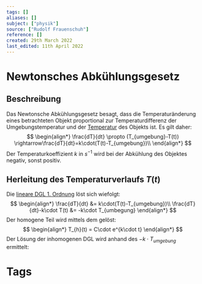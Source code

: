 ```yaml
---
tags: []
aliases: []
subject: ["physik"]
source: ["Rudolf Frauenschuh"]
reference: []
created: 29th March 2022
last_edited: 11th April 2022
---
```


# Newtonsches Abkühlungsgesetz
## Beschreibung
Das Newtonsche Abkühlungsgesetz besagt, dass die Temperaturänderung eines betrachteten Objekt proportional zur Temperaturdifferenz der Umgebungstemperatur und der [Temperatur](Temperatur%20und%20Teilchenmodell.md) des Objekts ist.
Es gilt daher:
$$
\begin{align*}
	\frac{dT}{dt} \propto (T_{umgebung}-T(t)) \rightarrow\frac{dT}{dt}=k\cdot(T(t)-T_{umgebung})\\
\end{align*}
$$
Der Temperaturkoeffizient $k$ in $s^{-1}$ wird bei der Abkühlung des Objektes negativ, sonst positiv.

## Herleitung des Temperaturverlaufs $T(t)$
Die [lineare DGL 1. Ordnung](lineare%20DGL%201.%20Ordnung.md) löst sich wiefolgt:
$$
\begin{align*}
	\frac{dT}{dt} &= k\cdot(T(t)-T_{umgebung})\\
	\frac{dT}{dt}-k\cdot T(t) &= -k\cdot T_{umbegung}
\end{align*}
$$
Der homogene Teil wird mittels dem [](lineare%20DGL%201.%20Ordnung.md#L%C3%B6sung%20der%20homogenen%20DGL%201%20Ordnung%20mit%20Exponentialansatz%7CExponentialansatzes) gelöst:
$$
\begin{align*}
	T_{h}(t) = C\cdot e^{k\cdot t}
\end{align*}
$$
Der Lösung der inhomogenen DGL wird anhand des [](lineare%20DGL%201.%20Ordnung.md#L%C3%B6sung%20der%20inhomogenen%20DGL%201%20Ordnung%7CSt%C3%B6rterms) $-k\cdot T_{umgebung}$ ermittelt:
# Tags